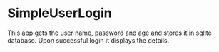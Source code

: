 # SimpleUserLogin
This app gets the user name, password and age and stores it in sqlite database. Upon successful login it displays the details.

